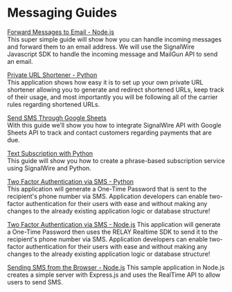 # Messaging Guides

[Forward Messages to Email - Node.js](./Forward%20Messages%20to%20Email%20-%20Node.js)  
This super simple guide will show how you can handle incoming messages and forward them to an email address. We will use the SignalWire Javascript SDK to handle the incoming message and MailGun API to send an email.

[Private URL Shortener - Python](./Private-URL-Shortener-Python)  
This application shows how easy it is to set up your own private URL shortener allowing you to generate and redirect shortened URLs, keep track of their usage, and most importantly you will be following all of the carrier rules regarding shortened URLs.

[Send SMS Through Google Sheets](./Send-SMS-Through-Google-Sheets)  
With this guide we’ll show you how to integrate SignalWire API with Google Sheets API to track and contact customers regarding payments that are due.

[Text Subscription with Python](./Text%20Subscription%20with%20Python)  
This guide will show you how to create a phrase-based subscription service using SignalWire and Python.

[Two Factor Authentication via SMS - Python](./Two%20Factor%20Authentication%20via%20SMS%20-%20Python)  
This application will generate a One-Time Password that is sent to the recipient's phone number via SMS. Application developers can enable two-factor authentication for their users with ease and without making any changes to the already existing application logic or database structure!

[Two Factor Authentication via SMS - Node.js](./Two%20Factor%20Authentication%20via%20SMS%20-%20Node.js/)
This application will generate a One-Time Password then uses the RELAY Realtime SDK to send it to the recipient's phone number via SMS. Application developers can enable two-factor authentication for their users with ease and without making any changes to the already existing application logic or database structure!

[Sending SMS from the Browser - Node.js](./Sending%20SMS%20from%20the%20Browser%20-%20Node.js)
This sample application in Node.js creates a simple server with Express.js and uses the RealTime API to allow users to send SMS.
